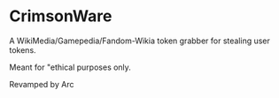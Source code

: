 # CrimsonWare
A WikiMedia/Gamepedia/Fandom-Wikia token grabber for stealing user tokens.

Meant for "ethical purposes only.

Revamped by Arc
